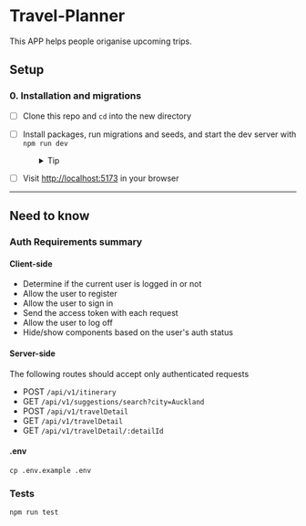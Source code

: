 # Travel-Planner

This APP helps people origanise upcoming trips.

## Setup

### 0. Installation and migrations

- [ ] Clone this repo and `cd` into the new directory
- [ ] Install packages, run migrations and seeds, and start the dev server with `npm run dev`
  <details style="padding-left: 2em">
    <summary>Tip</summary>

  Commands might look like this:

  ```sh
  npm install
  npm run knex migrate:latest
  npm run knex seed:run
  npm run dev
  ```

  </details>

- [ ] Visit [http://localhost:5173](http://localhost:5173) in your browser

---

## Need to know

### Auth Requirements summary

#### **Client-side**

- Determine if the current user is logged in or not
- Allow the user to register
- Allow the user to sign in
- Send the access token with each request
- Allow the user to log off
- Hide/show components based on the user's auth status

#### **Server-side**

The following routes should accept only authenticated requests

- POST `/api/v1/itinerary`
- GET `/api/v1/suggestions/search?city=Auckland`
- POST `/api/v1/travelDetail`
- GET `/api/v1/travelDetail`
- GET `/api/v1/travelDetail/:detailId`
  <br />

#### .env

```
cp .env.example .env
```

### Tests

```
npm run test
```
